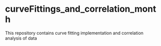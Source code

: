 # curveFittings_and_correlation_month
This repository contains curve fitting implementation and correlation analysis of data
